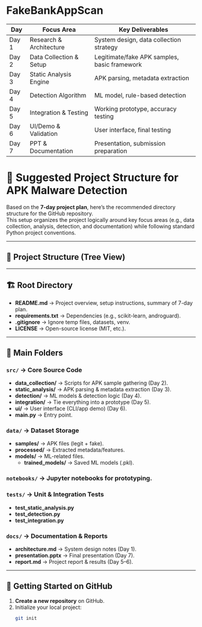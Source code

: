# FakeBankAppScan

| Day   | Focus Area              | Key Deliverables                        |
|-------|-------------------------|------------------------------------------|
| Day 1 | Research & Architecture | System design, data collection strategy  |
| Day 2 | Data Collection & Setup | Legitimate/fake APK samples, basic framework |
| Day 3 | Static Analysis Engine  | APK parsing, metadata extraction         |
| Day 4 | Detection Algorithm     | ML model, rule-based detection           |
| Day 5 | Integration & Testing   | Working prototype, accuracy testing      |
| Day 6 | UI/Demo & Validation    | User interface, final testing            |
| Day 7 | PPT & Documentation     | Presentation, submission preparation     |


# 📂 Suggested Project Structure for APK Malware Detection

Based on the **7-day project plan**, here’s the recommended directory structure for the GitHub repository.  
This setup organizes the project logically around key focus areas (e.g., data collection, analysis, detection, and documentation) while following standard Python project conventions.

---

## 🌳 Project Structure (Tree View)


---

## 🏗 Root Directory
- **README.md** → Project overview, setup instructions, summary of 7-day plan.  
- **requirements.txt** → Dependencies (e.g., scikit-learn, androguard).  
- **.gitignore** → Ignore temp files, datasets, venv.  
- **LICENSE** → Open-source license (MIT, etc.).  

---

## 📁 Main Folders

### `src/` → Core Source Code
- **data_collection/** → Scripts for APK sample gathering (Day 2).  
- **static_analysis/** → APK parsing & metadata extraction (Day 3).  
- **detection/** → ML models & detection logic (Day 4).  
- **integration/** → Tie everything into a prototype (Day 5).  
- **ui/** → User interface (CLI/app demo) (Day 6).  
- **main.py** → Entry point.  

### `data/` → Dataset Storage
- **samples/** → APK files (legit + fake).  
- **processed/** → Extracted metadata/features.  
- **models/** → ML-related files.  
  - **trained_models/** → Saved ML models (.pkl).  

### `notebooks/` → Jupyter notebooks for prototyping.  

### `tests/` → Unit & Integration Tests
- **test_static_analysis.py**  
- **test_detection.py**  
- **test_integration.py**  

### `docs/` → Documentation & Reports
- **architecture.md** → System design notes (Day 1).  
- **presentation.pptx** → Final presentation (Day 7).  
- **report.md** → Project report & results (Day 5–6).  

---

## 🚀 Getting Started on GitHub

1. **Create a new repository** on GitHub.  
2. Initialize your local project:
   ```bash
   git init
